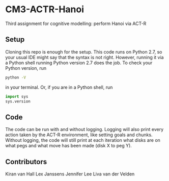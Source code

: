 # CM3-ACTR-Hanoi
Third assignment for cognitive modelling: perform Hanoi via ACT-R

## Setup
Cloning this repo is enough for the setup. This code runs on Python 2.7, so your usual IDE might say that the syntax is not right. However, running it via a Python shell running Python version 2.7 does the job.
To check your Python version, run 
```bash
python -V
```
in your terminal. Or, if you are in a Python shell, run
```python
import sys
sys.version
```

## Code
The code can be run with and without logging. Logging will also print every action taken by the ACT-R environment, like setting goals and chunks.
Without logging, the code will still print at each iteration what disks are on what pegs and what move has been made (disk X to peg Y).

## Contributors
Kiran van Hall
Lex Janssens
Jennifer Lee
Liva van der Velden
